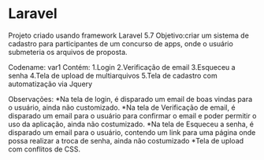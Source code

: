 # Laravel
Projeto criado usando framework Laravel 5.7
Objetivo:criar um sistema de cadastro para participantes de um concurso de apps, onde o usuário submeteria os arquivos de proposta.

Codename: var1
Contém:
1.Login
2.Verificação de email
3.Esqueceu a senha
4.Tela de upload de multiarquivos
5.Tela de cadastro com automatização via Jquery


Observações:
*Na tela de login, é disparado um email de boas vindas para o usuário, ainda não customizado.
*Na tela de Verificação de email, é disparado um email para o usuário para confirmar o email e poder permitir o uso da aplicação, ainda não costumizado.
*Na tela de Esqueceu a senha, é disparado um email para o usuário, contendo um link para uma página onde possa realizar a troca de senha, ainda não costumizado
*Tela de upload com conflitos de CSS.
